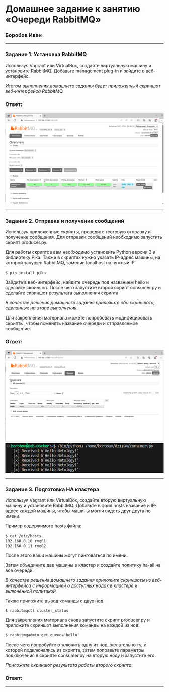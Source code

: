 # Домашнее задание к занятию  «Очереди RabbitMQ»

### Боробов Иван

---

### Задание 1. Установка RabbitMQ

Используя Vagrant или VirtualBox, создайте виртуальную машину и установите RabbitMQ.
Добавьте management plug-in и зайдите в веб-интерфейс.

*Итогом выполнения домашнего задания будет приложенный скриншот веб-интерфейса RabbitMQ.*

### Ответ:

![web babbitMQ](https://github.com/Borobov/05-Data-storage-and-transmission-systems-/blob/27c8f34befa42a7bd5810d13bcb81532ae0f40e3/IMG-11-04/11-04-01.png)

---

### Задание 2. Отправка и получение сообщений

Используя приложенные скрипты, проведите тестовую отправку и получение сообщения.
Для отправки сообщений необходимо запустить скрипт producer.py.

Для работы скриптов вам необходимо установить Python версии 3 и библиотеку Pika.
Также в скриптах нужно указать IP-адрес машины, на которой запущен RabbitMQ, заменив localhost на нужный IP.

```shell script
$ pip install pika
```

Зайдите в веб-интерфейс, найдите очередь под названием hello и сделайте скриншот.
После чего запустите второй скрипт consumer.py и сделайте скриншот результата выполнения скрипта

*В качестве решения домашнего задания приложите оба скриншота, сделанных на этапе выполнения.*

Для закрепления материала можете попробовать модифицировать скрипты, чтобы поменять название очереди и отправляемое сообщение.

### Ответ:

![web_queue](https://github.com/Borobov/05-Data-storage-and-transmission-systems-/blob/27c8f34befa42a7bd5810d13bcb81532ae0f40e3/IMG-11-04/11-04-02.png)
![cmd_consumer.py](https://github.com/Borobov/05-Data-storage-and-transmission-systems-/blob/27c8f34befa42a7bd5810d13bcb81532ae0f40e3/IMG-11-04/11-04-03.png)

---

### Задание 3. Подготовка HA кластера

Используя Vagrant или VirtualBox, создайте вторую виртуальную машину и установите RabbitMQ.
Добавьте в файл hosts название и IP-адрес каждой машины, чтобы машины могли видеть друг друга по имени.

Пример содержимого hosts файла:
```shell script
$ cat /etc/hosts
192.168.0.10 rmq01
192.168.0.11 rmq02
```
После этого ваши машины могут пинговаться по имени.

Затем объедините две машины в кластер и создайте политику ha-all на все очереди.

*В качестве решения домашнего задания приложите скриншоты из веб-интерфейса с информацией о доступных нодах в кластере и включённой политикой.*

Также приложите вывод команды с двух нод:

```shell script
$ rabbitmqctl cluster_status
```

Для закрепления материала снова запустите скрипт producer.py и приложите скриншот выполнения команды на каждой из нод:

```shell script
$ rabbitmqadmin get queue='hello'
```

После чего попробуйте отключить одну из нод, желательно ту, к которой подключались из скрипта, затем поправьте параметры подключения в скрипте consumer.py на вторую ноду и запустите его.

*Приложите скриншот результата работы второго скрипта.*

### Ответ:


[](https://github.com/Borobov/05-Data-storage-and-transmission-systems-/blob/27c8f34befa42a7bd5810d13bcb81532ae0f40e3/IMG-11-04/11-04-04.png)
[](https://github.com/Borobov/05-Data-storage-and-transmission-systems-/blob/27c8f34befa42a7bd5810d13bcb81532ae0f40e3/IMG-11-04/11-04-05.png)
[](https://github.com/Borobov/05-Data-storage-and-transmission-systems-/blob/27c8f34befa42a7bd5810d13bcb81532ae0f40e3/IMG-11-04/11-04-06.png)
[](https://github.com/Borobov/05-Data-storage-and-transmission-systems-/blob/27c8f34befa42a7bd5810d13bcb81532ae0f40e3/IMG-11-04/11-04-07.png)

---


